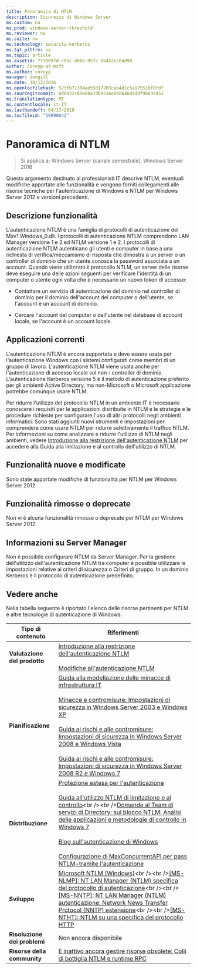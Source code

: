 ```yaml
---
title: Panoramica di NTLM
description: Sicurezza di Windows Server
ms.custom: na
ms.prod: windows-server-threshold
ms.reviewer: na
ms.suite: na
ms.technology: security-kerberos
ms.tgt_pltfrm: na
ms.topic: article
ms.assetid: 773909fd-c0bc-498a-95fc-bb452ec04d90
author: coreyp-at-msft
ms.author: coreyp
manager: dongill
ms.date: 10/12/2016
ms.openlocfilehash: 523fb71304ae55d17203cab4d1c5a17551bf8fdf
ms.sourcegitcommit: 0d0b32c8986ba7db9536e0b8648d4ddf9b03e452
ms.translationtype: MT
ms.contentlocale: it-IT
ms.lasthandoff: 04/17/2019
ms.locfileid: "59890642"
---
```

# <a name="ntlm-overview"></a>Panoramica di NTLM

>Si applica a: Windows Server (canale semestrale), Windows Server 2016

Questo argomento destinato ai professionisti IT descrive NTLM, eventuali modifiche apportate alle funzionalità e vengono forniti collegamenti alle risorse tecniche per l'autenticazione di Windows e NTLM per Windows Server 2012 e versioni precedenti.

## <a name="BKMK_OVER"></a>Descrizione funzionalità
L'autenticazione NTLM è una famiglia di protocolli di autenticazione del Msv1 Windows\_0.dll. I protocolli di autenticazione NTLM comprendono LAN Manager versione 1 e 2 ed NTLM versione 1 e 2. I protocolli di autenticazione NTLM autenticano gli utenti e computer in base a una richiesta di verifica\/meccanismo di risposta che dimostra a un server o un controller di dominio che un utente conosca la password associata a un account. Quando viene utilizzato il protocollo NTLM, un server delle risorse deve eseguire una delle azioni seguenti per verificare l'identità di un computer o utente ogni volta che è necessario un nuovo token di accesso:

-   Contattare un servizio di autenticazione del dominio nel controller di dominio per il dominio dell'account del computer o dell'utente, se l'account è un account di dominio.

-   Cercare l'account del computer o dell'utente nel database di account locale, se l'account è un account locale.

## <a name="BKMK_APP"></a>Applicazioni correnti
L'autenticazione NTLM è ancora supportata e deve essere usata per l'autenticazione Windows con i sistemi configurati come membri di un gruppo di lavoro. L'autenticazione NTLM viene usata anche per l'autenticazione di accesso locale sul non\-i controller di dominio. L'autenticazione Kerberos versione 5 è il metodo di autenticazione preferito per gli ambienti Active Directory, ma non\-Microsoft o Microsoft applicazione potrebbe comunque usare NTLM.

Per ridurre l'utilizzo del protocollo NTLM in un ambiente IT è necessario conoscere i requisiti per le applicazioni distribuite in NTLM e le strategie e le procedure richieste per configurare l'uso di altri protocolli negli ambienti informatici. Sono stati aggiunti nuovi strumenti e impostazioni per comprendere come usare NTLM per ridurre selettivamente il traffico NTLM. Per informazioni su come analizzare e ridurre l'utilizzo di NTLM negli ambienti, vedere [Introduzione alla restrizione dell'autenticazione NTLM](https://technet.microsoft.com/library/dd560653(v=ws.10).aspx) per accedere alla Guida alla limitazione e al controllo dell'utilizzo di NTLM.

## <a name="BKMK_NEW"></a>Funzionalità nuove e modificate
Sono state apportate modifiche di funzionalità per NTLM per Windows Server 2012.

## <a name="BKMK_DEP"></a>Funzionalità rimosse o deprecate
Non vi è alcuna funzionalità rimosse o deprecate per NTLM per Windows Server 2012.

## <a name="BKMK_INSTALL"></a>Informazioni su Server Manager
Non è possibile configurare NTLM da Server Manager. Per la gestione dell'utilizzo dell'autenticazione NTLM tra computer è possibile utilizzare le impostazioni relative ai criteri di sicurezza o Criteri di gruppo. In un dominio Kerberos è il protocollo di autenticazione predefinito.

## <a name="BKMK_LINKS"></a>Vedere anche
Nella tabella seguente è riportato l'elenco delle risorse pertinenti per NTLM e altre tecnologie di autenticazione di Windows.

|Tipo di contenuto|Riferimenti|
|--------|-------|
|**Valutazione del prodotto**|[Introduzione alla restrizione dell'autenticazione NTLM](https://technet.microsoft.com/library/dd560653.aspx)<br /><br />[Modifiche all'autenticazione NTLM](https://technet.microsoft.com/library/dd566199.aspx)|
|**Pianificazione**|[Guida alla modellazione delle minacce di infrastruttura IT](https://technet.microsoft.com/library/dd941826.aspx)<br /><br />[Minacce e contromisure: Impostazioni di sicurezza in Windows Server 2003 e Windows XP](https://technet.microsoft.com/library/dd162275.aspx)<br /><br />[Guida ai rischi e alle contromisure: Impostazioni di sicurezza in Windows Server 2008 e Windows Vista](https://technet.microsoft.com/library/dd349791.aspx)<br /><br />[Guida ai rischi e alle contromisure: Impostazioni di sicurezza in Windows Server 2008 R2 e Windows 7](https://technet.microsoft.com/library/hh125921.aspx)|
|**Distribuzione**|[Protezione estesa per l'autenticazione](https://support.microsoft.com/kb/968389)<br /><br />[Guida all'utilizzo NTLM di limitazione e al controllo](https://technet.microsoft.com/library/jj865674(v=ws.10).aspx)<br /><br />[Domande al Team di servizi di Directory: sul blocco NTLM: Analisi delle applicazioni e metodologie di controllo in Windows 7](https://blogs.technet.com/askds/archive/2009/10/08/ntlm-blocking-and-you-application-analysis-and-auditing-methodologies-in-windows-7.aspx)<br /><br />[Blog sull'autenticazione di Windows](https://blogs.technet.com/authentication/)<br /><br />[Configurazione di MaxConcurrentAPI per pass NTLM\-tramite l'autenticazione](https://social.technet.microsoft.com/wiki/contents/articles/9759.configuring-maxconcurrentapi-for-ntlm-pass-through-authentication.aspx)|
|**Sviluppo**|[Microsoft NTLM \(Windows\)](https://msdn.microsoft.com/library/aa378749(VS.85).aspx)<br /><br />[\[MS\-NLMP\]: NT LAN Manager \(NTLM\) specifica del protocollo di autenticazione](https://msdn.microsoft.com/library/cc236621(PROT.10).aspx)<br /><br />[\[MS\-NNTP\]: NT LAN Manager \(NTLM\) autenticazione: Network News Transfer Protocol \(NNTP\) estensione](https://msdn.microsoft.com/library/cc236774(PROT.10).aspx)<br /><br />[\[MS\-NTHT\]: NTLM su una specifica del protocollo HTTP](https://msdn.microsoft.com/library/cc237488(PROT.10).aspx)|
|**Risoluzione dei problemi**|Non ancora disponibile|
|**Risorse della community**|[È inattivo ancora gestire risorse obsolete: Colli di bottiglia NTLM e runtime RPC](http://blogs.technet.com/b/askds/archive/2011/09/15/is-this-horse-dead-yet-ntlm-bottlenecks-and-the-rpc-runtime.aspx)|



